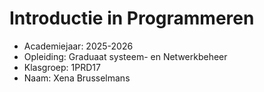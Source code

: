 # Introductie in Programmeren

- Academiejaar: 2025-2026
- Opleiding: Graduaat systeem- en Netwerkbeheer
- Klasgroep: 1PRD17
- Naam: Xena Brusselmans

